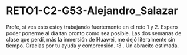 # RETO1-C2-G53-Alejandro_Salazar

Profe, si ves esto estoy trabajando fuertemente en el reto 1 y 2. Espero poder ponerme al día tan pronto como sea posible. Las dos semanas de clase que perdí, más la inmersión de Huawei, me dejó literalmente sin tiempo. Gracias por tu ayuda y comprensión. :3 . Un abracito estimada. 
